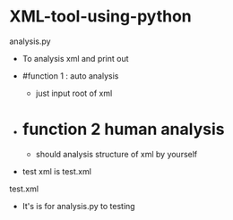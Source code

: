 # XML-tool-using-python
analysis.py

  - To analysis xml and print out  
  - #function 1 : auto analysis
  
    - just input root of xml
    
  - # function 2 human analysis  
    - should analysis structure of xml by yourself
    
  - test xml is test.xml
  
test.xml

  - It's is for analysis.py to testing
